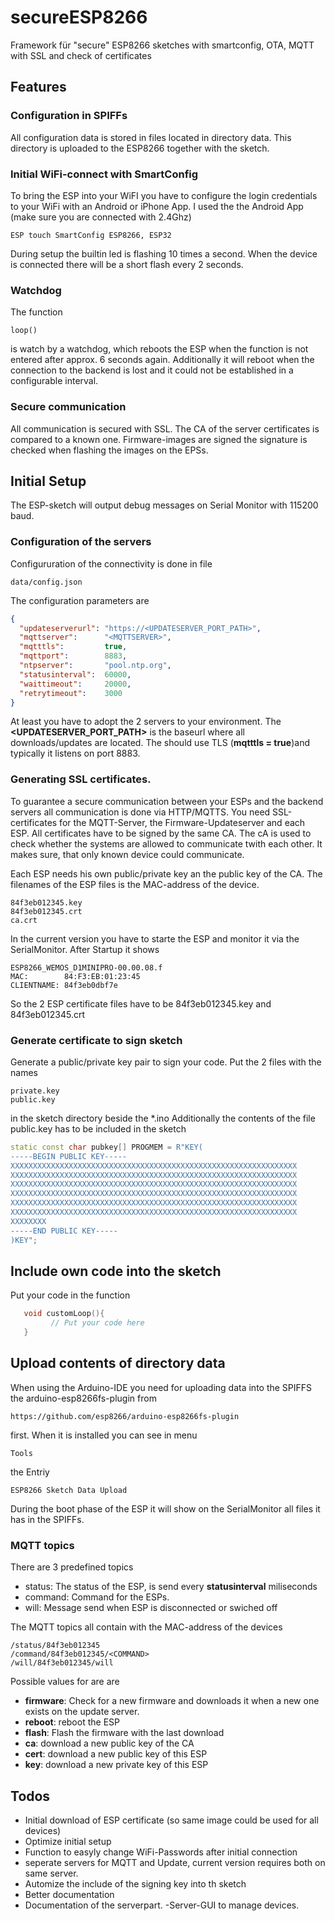 # secureESP8266

Framework für "secure" ESP8266 sketches with smartconfig, OTA, MQTT with SSL and check of certificates

## Features

### Configuration in SPIFFs

All configuration data is stored in files located in directory data. This directory is uploaded to the ESP8266 together with the sketch.

### Initial WiFi-connect with SmartConfig

To bring the ESP into your WiFI you have to configure the login credentials to your WiFi with an Android or iPhone App. 
I used the the Android App (make sure you are connected with 2.4Ghz)

    ESP touch SmartConfig ESP8266, ESP32

During setup the builtin led is flashing 10 times a second.
When the device is connected there will be a short flash every 2 seconds.

### Watchdog

The function 

    loop()

is watch by a watchdog, which reboots the ESP when the function is not entered after approx. 6 seconds again. Additionally it will reboot when the connection to the backend is lost and it could not be established in a configurable interval.


### Secure communication

All communication is secured with SSL. The CA of the server certificates is compared to a known one. Firmware-images are signed the signature is checked when flashing the images on the EPSs.

## Initial Setup

The ESP-sketch will output debug messages on Serial Monitor with 115200 baud.

### Configuration of the servers

Configururation of the connectivity is done in file

    data/config.json

The configuration parameters are
```json
{
  "updateserverurl": "https://<UPDATESERVER_PORT_PATH>",
  "mqttserver":      "<MQTTSERVER>",
  "mqtttls":         true,
  "mqttport":        8883,
  "ntpserver":       "pool.ntp.org",
  "statusinterval":  60000,
  "waittimeout":     20000,
  "retrytimeout":    3000
}
```
At least you have to adopt the 2 servers to your environment. The **<UPDATESERVER_PORT_PATH>** is the baseurl where all downloads/updates are located. The **<MQTTSERVER>** should use TLS (**mqtttls = true**)and typically it listens on port 8883. 

### Generating SSL certificates.

To guarantee a secure communication between your ESPs and the backend servers all communication is done via HTTP/MQTTS. You need SSL-certificates for the MQTT-Server, the Firmware-Updateserver and each ESP. All certificates have to be signed by the same CA. The cA is used to check whether the systems are allowed to communicate twith each other. It makes sure, that only known device could communicate.

Each ESP needs his own public/private key an the public key of the CA. The filenames of the ESP files is the MAC-address of the device.

    84f3eb012345.key
    84f3eb012345.crt
    ca.crt

In the current version you have to starte the ESP and monitor it via the SerialMonitor. After Startup it shows

    ESP8266_WEMOS_D1MINIPRO-00.00.08.f
    MAC:        84:F3:EB:01:23:45
    CLIENTNAME: 84f3eb0dbf7e
So the 2 ESP certificate files have to be 84f3eb012345.key and 84f3eb012345.crt

### Generate certificate to sign sketch
Generate a public/private key pair to sign your code.
Put the 2 files with the names 

    private.key
    public.key

in the sketch directory beside the *.ino
Additionally the contents of the file public.key has to be included in the sketch

```C++
static const char pubkey[] PROGMEM = R"KEY(
-----BEGIN PUBLIC KEY-----
XXXXXXXXXXXXXXXXXXXXXXXXXXXXXXXXXXXXXXXXXXXXXXXXXXXXXXXXXXXXXXXX
XXXXXXXXXXXXXXXXXXXXXXXXXXXXXXXXXXXXXXXXXXXXXXXXXXXXXXXXXXXXXXXX
XXXXXXXXXXXXXXXXXXXXXXXXXXXXXXXXXXXXXXXXXXXXXXXXXXXXXXXXXXXXXXXX
XXXXXXXXXXXXXXXXXXXXXXXXXXXXXXXXXXXXXXXXXXXXXXXXXXXXXXXXXXXXXXXX
XXXXXXXXXXXXXXXXXXXXXXXXXXXXXXXXXXXXXXXXXXXXXXXXXXXXXXXXXXXXXXXX
XXXXXXXXXXXXXXXXXXXXXXXXXXXXXXXXXXXXXXXXXXXXXXXXXXXXXXXXXXXXXXXX
XXXXXXXX
-----END PUBLIC KEY-----
)KEY";
```

## Include own code into the sketch

Put your code in the function

```C++
   void customLoop(){
         // Put your code here
   }
```

## Upload contents of directory data

When using the Arduino-IDE you need for uploading data into the SPIFFS the arduino-esp8266fs-plugin from 

    https://github.com/esp8266/arduino-esp8266fs-plugin 

first. When it is installed you can see in menu 

    Tools

the Entriy 

    ESP8266 Sketch Data Upload

During the boot phase of the ESP it will show on the SerialMonitor all files it has in the SPIFFs.

### MQTT topics
There are 3 predefined topics 
 - status: The status of the ESP, is send every **statusinterval** miliseconds
 - command: Command for the ESPs. 
 - will: Message send when ESP is disconnected or swiched off
 
The MQTT topics all contain with the MAC-address of the devices
    
    /status/84f3eb012345
    /command/84f3eb012345/<COMMAND>
    /will/84f3eb012345/will

 Possible values for <COMMAND> are are 
 - **firmware**: Check for a new firmware and downloads it when a new one exists on the update server.
 - **reboot**: reboot the ESP
 - **flash**: Flash the firmware with the last download
 - **ca**: download a new public key of the CA
 - **cert**: download a new public key of this ESP
 - **key**: download a new private key of this ESP

## Todos
- Initial download of ESP certificate (so same image could be used for all devices)  
- Optimize initial setup 
- Function to easyly change WiFi-Passwords after initial connection
- seperate servers for MQTT and Update, current version requires both on same server.
- Automize the include of the signing key into th sketch
- Better documentation
- Documentation of the serverpart.
 -Server-GUI to manage devices.